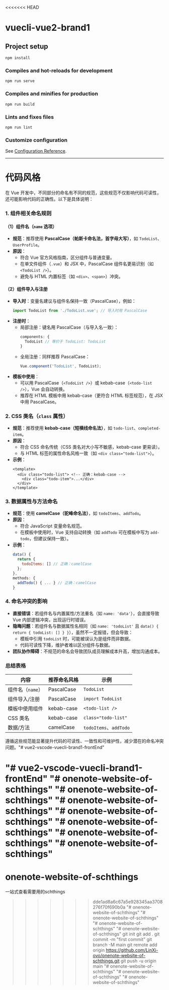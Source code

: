 <<<<<<< HEAD
# vuecli-vue2-brand1

## Project setup
```
npm install
```

### Compiles and hot-reloads for development
```
npm run serve
```

### Compiles and minifies for production
```
npm run build
```

### Lints and fixes files
```
npm run lint
```

### Customize configuration
See [Configuration Reference](https://cli.vuejs.org/config/).


----------
# 代码风格
在 Vue 开发中，不同部分的命名有不同的规范，这些规范不仅影响代码可读性，还可能影响代码的正确性。以下是具体说明：


### 1. 组件相关命名规则
#### （1）组件名（`name` 选项）
- **规范**：推荐使用 **PascalCase（帕斯卡命名法，首字母大写）**，如 `TodoList`、`UserProfile`。
- **原因**：
  - 符合 Vue 官方风格指南，区分组件与普通变量。
  - 在单文件组件（`.vue`）和 JSX 中，PascalCase 组件名更易识别（如 `<TodoList />`）。
  - 避免与 HTML 内置标签（如 `<div>`、`<span>`）冲突。

#### （2）组件导入与注册
- **导入时**：变量名建议与组件名保持一致（PascalCase），例如：
  ```javascript
  import TodoList from './TodoList.vue'; // 导入时用 PascalCase
  ```
- **注册时**：
  - 局部注册：键名用 PascalCase（与导入名一致）：
    ```javascript
    components: {
      TodoList // 等价于 TodoList: TodoList
    }
    ```
  - 全局注册：同样推荐 PascalCase：
    ```javascript
    Vue.component('TodoList', TodoList);
    ```
- **模板中使用**：
  - 可以用 PascalCase（`<TodoList />`）或 kebab-case（`<todo-list />`），Vue 会自动转换。
  - 推荐在 HTML 模板中用 kebab-case（更符合 HTML 标签规范），在 JSX 中用 PascalCase。


### 2. CSS 类名（`class` 属性）
- **规范**：推荐使用 **kebab-case（短横线命名法）**，如 `todo-list`、`completed-item`。
- **原因**：
  - 符合 CSS 命名传统（CSS 类名对大小写不敏感，kebab-case 更易读）。
  - 与 HTML 标签的属性命名风格一致（如 `<div class="todo-list">`）。
- **示例**：
  ```vue
  <template>
    <div class="todo-list"> <!-- 正确：kebab-case -->
      <div class="todo-item">...</div>
    </div>
  </template>
  ```


### 3. 数据属性与方法命名
- **规范**：使用 **camelCase（驼峰命名法）**，如 `todoItems`、`addTodo`。
- **原因**：
  - 符合 JavaScript 变量命名规范。
  - 在模板中使用时，Vue 支持自动转换（如 `addTodo` 可在模板中写为 `add-todo`，但建议保持一致）。
- **示例**：
  ```javascript
  data() {
    return {
      todoItems: [] // 正确：camelCase
    };
  },
  methods: {
    addTodo() { ... } // 正确：camelCase
  }
  ```


### 4. 命名冲突的影响
- **直接错误**：若组件名与内置属性/方法重名（如 `name: 'data'`），会直接导致 Vue 内部逻辑冲突，出现运行时错误。
- **隐晦问题**：若组件名与数据属性名相同（如 `name: 'todoList'` 且 `data() { return { todoList: [] } }`），虽然不一定报错，但会导致：
  - 模板中引用 `todoList` 时，可能被误认为是组件而非数据。
  - 代码可读性下降，维护者难以区分组件与数据。
- **团队协作障碍**：不规范的命名会导致团队成员理解成本升高，增加沟通成本。


### 总结表格
| 内容         | 推荐命名风格       | 示例               |
|--------------|--------------------|--------------------|
| 组件名（`name`） | PascalCase         | `TodoList`         |
| 组件导入/注册 | PascalCase         | `import TodoList`  |
| 模板中使用组件 | kebab-case         | `<todo-list />`    |
| CSS 类名      | kebab-case         | `class="todo-list"`|
| 数据/方法     | camelCase          | `todoItems`、`addTodo` |

遵循这些规范能显著提升代码的可读性、一致性和可维护性，减少潜在的命名冲突问题。"# vue2-vscode-vuecli-brand1-frontEnd" 


"# vue2-vscode-vuecli-brand1-frontEnd" 
"# onenote-website-of-schthings" 
"# onenote-website-of-schthings" 
"# onenote-website-of-schthings" 
"# onenote-website-of-schthings" 
"# onenote-website-of-schthings" 
"# onenote-website-of-schthings" 
"# onenote-website-of-schthings" 
=======
# onenote-website-of-schthings
一站式查看需要用的schthings
>>>>>>> dde1ad8a6c67a5e928345aa3708276f70f690b0a
"# onenote-website-of-schthings" 
"# onenote-website-of-schthings" 
"# onenote-website-of-schthings" 
"# onenote-website-of-schthings"  git init git add . git commit -m "first commit" git branch -M main git remote add origin https://github.com/LinXi-ovo/onenote-website-of-schthings.git git push -u origin main
"# onenote-website-of-schthings" 
"# onenote-website-of-schthings" 
"# onenote-website-of-schthings" 
